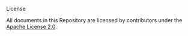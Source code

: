 License

All documents in this Repository are licensed by contributors under the [Apache License 2.0](https://www.apache.org/licenses/LICENSE-2.0#apply).
